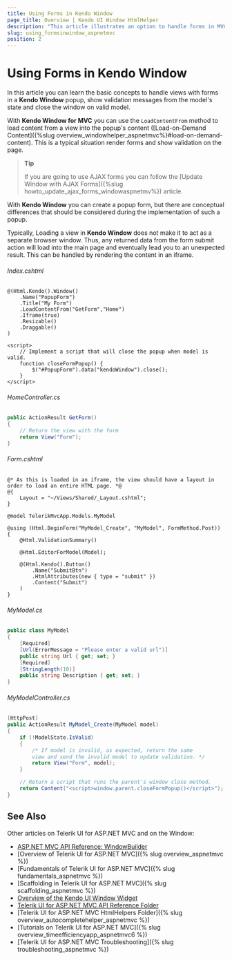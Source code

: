 ```yaml
---
title: Using Forms in Kendo Window
page_title: Overview | Kendo UI Window HtmlHelper
description: "This article illustrates an option to handle forms in MVC loaded in Kendo Window."
slug: using_formsinwindow_aspnetmvc
position: 2
---
```


# Using Forms in Kendo Window

In this article you can learn the basic concepts to handle views with forms in a **Kendo Window** popup, show validation messages from the model's state and close the window on valid model.

With **Kendo Window for MVC** you can use the `LoadContentFrom` method to load content from a view into the popup's content ([Load-on-Demand Content]({%slug overview_windowhelper_aspnetmvc%}#load-on-demand-content). This is a typical situation render forms and show validation on the page.

> **Tip**
>
> If you are going to use AJAX forms you can follow the [Update Window with AJAX Forms]({%slug howto_update_ajax_forms_windowaspnetmv%}) article.

With **Kendo Window** you can create a popup form, but there are conceptual differences that should be considered during the implementation of such a popup.

Typically, Loading a view in **Kendo Window** does not make it to act as a separate browser window. Thus, any returned data from the form submit action will load into the main page and eventually lead you to an unexpected result. This can be handled by rendering the content in an iframe.

###### Index.cshtml

```cshtml
@(Html.Kendo().Window()
    .Name("PopupForm")
    .Title("My Form")
    .LoadContentFrom("GetForm","Home")
    .Iframe(true)
    .Resizable()
    .Draggable()
)

<script>
    // Implement a script that will close the popup when model is valid.
    function closeFormPopup() {
        $("#PopupForm").data("kendoWindow").close();
    }
</script>
```

###### HomeController.cs

```cs
public ActionResult GetForm()
{
    // Return the view with the form
    return View("Form");
}
```

###### Form.cshtml

```cshtml
@* As this is loaded in an iframe, the view should have a layout in order to load an entire HTML page. *@
@{
    Layout = "~/Views/Shared/_Layout.cshtml";
}

@model TelerikMvcApp.Models.MyModel

@using (Html.BeginForm("MyModel_Create", "MyModel", FormMethod.Post))
{
    @Html.ValidationSummary()

    @Html.EditorForModel(Model);

    @(Html.Kendo().Button()
        .Name("SubmitBtn")
        .HtmlAttributes(new { type = "submit" })
        .Content("Submit")
    )
}
```

###### MyModel.cs

```cs
public class MyModel
{
    [Required]
    [Url(ErrorMessage = "Please enter a valid url")]
    public string Url { get; set; }
    [Required]
    [StringLength(10)]
    public string Description { get; set; }
}
```

###### MyModelController.cs

```cs
[HttpPost]
public ActionResult MyModel_Create(MyModel model)
{
    if (!ModelState.IsValid)
    {
        /* If model is invalid, as expected, return the same
        view and send the invalid model to update validation. */
        return View("Form", model);
    }

    // Return a script that runs the parent's window close method.
    return Content("<script>window.parent.closeFormPopup()</script>");
}
```

## See Also

Other articles on Telerik UI for ASP.NET MVC and on the Window:

* [ASP.NET MVC API Reference: WindowBuilder](/api/aspnet-mvc/Kendo.Mvc.UI.Fluent/WindowBuilder)
* [Overview of Telerik UI for ASP.NET MVC]({% slug overview_aspnetmvc %})
* [Fundamentals of Telerik UI for ASP.NET MVC]({% slug fundamentals_aspnetmvc %})
* [Scaffolding in Telerik UI for ASP.NET MVC]({% slug scaffolding_aspnetmvc %})
* [Overview of the Kendo UI Window Widget](http://docs.telerik.com/kendo-ui/controls/layout/window/overview)
* [Telerik UI for ASP.NET MVC API Reference Folder](/api/aspnet-mvc/Kendo.Mvc/AggregateFunction)
* [Telerik UI for ASP.NET MVC HtmlHelpers Folder]({% slug overview_autocompletehelper_aspnetmvc %})
* [Tutorials on Telerik UI for ASP.NET MVC]({% slug overview_timeefficiencyapp_aspnetmvc6 %})
* [Telerik UI for ASP.NET MVC Troubleshooting]({% slug troubleshooting_aspnetmvc %})
